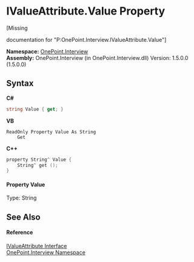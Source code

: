 # IValueAttribute.Value Property 
 

\[Missing <summary> documentation for "P:OnePoint.Interview.IValueAttribute.Value"\]

**Namespace:**&nbsp;<a href="N_OnePoint_Interview">OnePoint.Interview</a><br />**Assembly:**&nbsp;OnePoint.Interview (in OnePoint.Interview.dll) Version: 1.5.0.0 (1.5.0.0)

## Syntax

**C#**<br />
``` C#
string Value { get; }
```

**VB**<br />
``` VB
ReadOnly Property Value As String
	Get
```

**C++**<br />
``` C++
property String^ Value {
	String^ get ();
}
```


#### Property Value
Type: String

## See Also


#### Reference
<a href="T_OnePoint_Interview_IValueAttribute">IValueAttribute Interface</a><br /><a href="N_OnePoint_Interview">OnePoint.Interview Namespace</a><br />